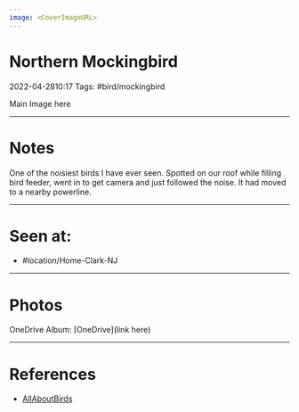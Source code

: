 ```yaml
---
image: <CoverImageURL>
---
```


# **Northern Mockingbird**
2022-04-2810:17
Tags: #bird/mockingbird


Main Image here

---------------------------------------------------------------
# **Notes**
One of the noisiest birds I have ever seen. Spotted on our roof while filling bird feeder, went in to get camera and just followed the noise. It had moved to a nearby powerline.

---------------------------------------------------------------
# Seen at:
-   #location/Home-Clark-NJ 

---------------------------------------------------------------
# **Photos**
OneDrive Album: [OneDrive](link here)

---------------------------------------------------------------
# References
- [AllAboutBirds](https://www.allaboutbirds.org/guide/Northern_Mockingbird/overview)